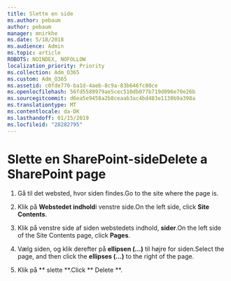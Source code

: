 ```yaml
---
title: Slette en side
ms.author: pebaum
author: pebaum
manager: mnirkhe
ms.date: 5/18/2018
ms.audience: Admin
ms.topic: article
ROBOTS: NOINDEX, NOFOLLOW
localization_priority: Priority
ms.collection: Adm_O365
ms.custom: Adm_O365
ms.assetid: c0fde770-ba1d-4aeb-8c9a-83b646fc80ce
ms.openlocfilehash: 56fd5589979ae5cec510db077b719d096e70e26b
ms.sourcegitcommit: d6ea5e9458a2b8ceaab3ac4bd483e1130b9a398a
ms.translationtype: MT
ms.contentlocale: da-DK
ms.lasthandoff: 01/15/2019
ms.locfileid: "28282795"
---
```

# <a name="delete-a-sharepoint-page"></a><span data-ttu-id="dc41f-102">Slette en SharePoint-side</span><span class="sxs-lookup"><span data-stu-id="dc41f-102">Delete a SharePoint page</span></span>

1. <span data-ttu-id="dc41f-103">Gå til det websted, hvor siden findes.</span><span class="sxs-lookup"><span data-stu-id="dc41f-103">Go to the site where the page is.</span></span>
    
2. <span data-ttu-id="dc41f-104">Klik på **Webstedet indhold**i venstre side.</span><span class="sxs-lookup"><span data-stu-id="dc41f-104">On the left side, click **Site Contents**.</span></span> 
    
3. <span data-ttu-id="dc41f-105">Klik på venstre side af siden webstedets indhold, **sider**.</span><span class="sxs-lookup"><span data-stu-id="dc41f-105">On the left side of the Site Contents page, click **Pages**.</span></span> 
    
4. <span data-ttu-id="dc41f-106">Vælg siden, og klik derefter på **ellipsen (...)** til højre for siden.</span><span class="sxs-lookup"><span data-stu-id="dc41f-106">Select the page, and then click the **ellipses (...)** to the right of the page.</span></span> 
    
5. <span data-ttu-id="dc41f-107">Klik på \*\* slette \*\*.</span><span class="sxs-lookup"><span data-stu-id="dc41f-107">Click \*\* Delete \*\*.</span></span> 
    

